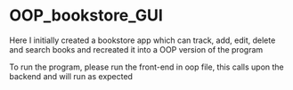 # OOP_bookstore_GUI
Here I initially created a bookstore app which can track, add, edit, delete and search books and recreated it into a OOP version of the program

To run the program, please run the front-end in oop file, this calls upon the backend and will run as expected
